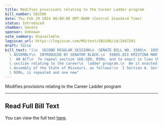 ```yaml
---
title: Modifies provisions relating to the Career Ladder program
bill_number: SB1506
date: Thu Feb 29 2024 00:00:00 GMT-0600 (Central Standard Time)
status: Introduced
chamber: Senate
sponsor: Unknown
vote_summary: Unavailable
legiscan_url: https://legiscan.com/MO/text/SB1506/id/2947201
draft: false
bill_text: "|\n  SECOND REGULAR SESSION\n  SENATE BILL NO. 1506\n  102ND GENERA L\
  \ ASSEMBLY\n  INTRODUCED BY SENATOR BLACK.\n  5988S.01I KRISTINA MARTIN, Secretary\n\
  \  AN ACT\n  To repeal section 168.500, RSMo, and to enact in lieu thereof one new\
  \ section relating to the career\n  ladder program.\n  Be it enacted by the General\
  \ Assembly of the State of Missouri, as follows:\n  1 Section A. Section 168.500,\
  \ RSMo, is repealed and one new"
---
```

Modifies provisions relating to the Career Ladder program

---

## Read Full Bill Text

You can view the full text [here](https://legiscan.com/MO/text/SB1506/id/2947201).
